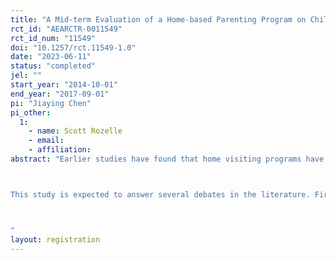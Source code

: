```yaml
---
title: "A Mid-term Evaluation of a Home-based Parenting Program on Children's and Parents' Outcomes in Rural China"
rct_id: "AEARCTR-0011549"
rct_id_num: "11549"
doi: "10.1257/rct.11549-1.0"
date: "2023-06-11"
status: "completed"
jel: ""
start_year: "2014-10-01"
end_year: "2017-09-01"
pi: "Jiaying Chen"
pi_other:
  1:
    - name: Scott Rozelle
    - email: 
    - affiliation: 
abstract: "Earlier studies have found that home visiting programs have significant effects on children's development in the short run and long run, but the effects especially on cognitive skills may fade out in the medium run. This study evaluates the mid-term effects of a home-based parenting program, with a special focus on children's multi-dimensional outcomes and parenting practices. This study is based on an earlier RCT that was randomized across 131 villages in rural China comparing 66 treatment villages, where weekly visits were made to households with children between 18 and 30 months of age to deliver a structured stage-based curriculum designed to teach parenting skills, with 65 villages in the control group. This follow-up study was done when sampled children were 3-5 years old, which is a critical period to develop time preference according to developmental psychologists. We adopt a real incentivized Marshmallow Test paradigm to elicit children's time preference. We also have a parenting style questionnaire as developmental psychologists suggest parenting style is the main determinant of children's time preference. 

This study is expected to answer several debates in the literature. First, a comprehensive evaluation of children's cognitive skills, non-cognitive skills, and economic preferences can help to answer why the intervention effects on cognitive skills fade out in the medium run but the treated children finally achieve higher in adulthood. Induced changes in non-cognitive skills and economic preferences may act as mediators. Second, it contributes to a broader literature on the origins of inequality by focusing on the formation of time preference in early childhood. Third, as the earlier RCT is designed to improve parenting skills, we could establish some links between parenting practices and children's outcomes. 

"
layout: registration
---
```


